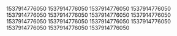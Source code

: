 1537914776050
1537914776050
1537914776050
1537914776050
1537914776050
1537914776050
1537914776050
1537914776050
1537914776050
1537914776050
1537914776050
1537914776050
1537914776050
1537914776050
1537914776050